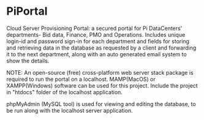 # PiPortal
Cloud Server Provisioning Portal: a secured portal for Pi DataCenters' departments- Bid data, Finance, PMO and Operations. Includes unique login-id and password sign-in for each department and fields for storing and retrieving data in the database as requested by a client and forwarding it to the next department, along with an auto generated email system to show the details.

NOTE: 
An open-source (free) cross-platform web server stack package is required to run the portal on a localhost. MAMP(MacOS) or XAMPP(Windows) software can be used for this project. Include the project in "htdocs" folder of the localhost application. 

phpMyAdmin (MySQL tool) is used for viewing and editing the database, to be run along with the localhost server application.
